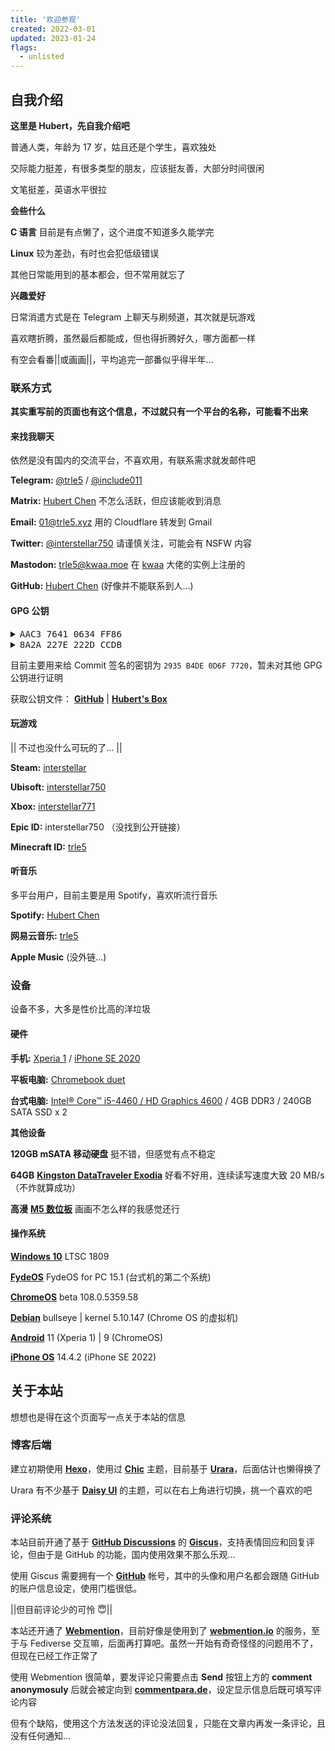 ```yaml
---
title: '欢迎参观'
created: 2022-03-01
updated: 2023-01-24
flags:
  - unlisted
---
```


## 自我介绍

**这里是 Hubert，先自我介绍吧**

普通人类，年龄为 17 岁，姑且还是个学生，喜欢独处

交际能力挺差，有很多类型的朋友，应该挺友善，大部分时间很闲

文笔挺差，英语水平很拉

**会些什么**

**C 语言** 目前是有点懒了，这个进度不知道多久能学完

**Linux** 较为差劲，有时也会犯低级错误

其他日常能用到的基本都会，但不常用就忘了

**兴趣爱好**

日常消遣方式是在 Telegram 上聊天与刷频道，其次就是玩游戏

喜欢瞎折腾，虽然最后都能成，但也得折腾好久，哪方面都一样

有空会看番||或画画||，平均追完一部番似乎得半年...

### 联系方式

**其实重写前的页面也有这个信息，不过就只有一个平台的名称，可能看不出来**

#### 来找我聊天

依然是没有国内的交流平台，不喜欢用，有联系需求就发邮件吧

**Telegram:** [@trle5](https://t.me/trle5) / [@include011](https://t.me/include011)

**Matrix:** [Hubert Chen](https://matrix.to/#/@trle5:matrix.org) 不怎么活跃，但应该能收到消息

**Email:** [01@trle5.xyz](mailto:01@trle5.xyz) 用的 Cloudflare 转发到 Gmail

**Twitter:** [@interstellar750](https://twitter.com/interstellar750) 请谨慎关注，可能会有 NSFW 内容

**Mastodon:** [trle5@kwaa.moe](https://kwaa.moe/@trle5) 在 [kwaa](https://kwaa.moe/@kwa) 大佬的实例上注册的

**GitHub:** [Hubert Chen](https://github.com/interstellar750) (好像并不能联系到人...)

#### GPG 公钥

<details>
  <summary><big><code>AAC3 7641 0634 FF86</code></big></summary>

```bash
sec   rsa4096/AAC376410634FF86 2023-01-01 [SC] (签名 证明)
      7456 A0AB 47EC E8BE 1AD0 89D9 AAC3 7641 0634 FF86
uid   [ultimate]    Hubert Chen <01@trle5.xyz>
ssb   rsa4096/B716CE1EAA7B8F00 2023-01-01 [E] (加密)
ssb   rsa4096/B4ED58260C725C91 2023-01-06 [A] (认证)
ssb   rsa4096/2935B4DE0D6F7720 2023-01-06 [SE] (签名 加密)
```

</details>

<details>
  <summary><big><code>8A2A 227E 222D CCDB</code></big></summary>

```bash
sec#  ed25519/8A2A227E222DCCDB 2023-01-18 [C] (证明)
      F154 5A09 2296 673A 0C43 6BE0 8A2A 227E 222D CCDB
uid   [ultimate]    Hubert Chen <01@trle5.xyz>
ssb>  ed25519/74D8BCE883FDDEE2 2023-01-19 [S] (签名)
ssb>  cv25519/FA47AF4129AA0BB1 2023-01-19 [E] (加密)
ssb>  ed25519/7043720D3C7D7718 2023-01-19 [A] (认证)
```

</details>

目前主要用来给 Commit 签名的密钥为 `2935 B4DE 0D6F 7720`，暂未对其他 GPG 公钥进行证明

获取公钥文件： [**GitHub**](https://github.com/Interstellar750.gpg) | [**Hubert's Box**](https://t5d.trle5.xyz/GPG/gpg_pub_keys_hubert.asc)

#### 玩游戏

|| 不过也没什么可玩的了... ||

**Steam:** [interstellar](https://steamcommunity.com/id/interstellar750)

**Ubisoft:** [interstellar750](https://ubisoftconnect.com/zh-CN/profile/interstellar750)

**Xbox:** [interstellar771](https://account.xbox.com/zh-cn/profile?gamertag=interstellar771)

**Epic ID:** interstellar750 （没找到公开链接）

**Minecraft ID:** [trle5](https://namemc.com/profile/trle5)

#### 听音乐

多平台用户，目前主要是用 Spotify，喜欢听流行音乐

**Spotify:** [Hubert Chen](https://open.spotify.com/user/31fuag5tpkvedxdfbkbt5zrygfgq)

**网易云音乐:** [trle5](https://music.163.com/#/user/home?id=1884310694)

**Apple Music** (没外链...)

### 设备

设备不多，大多是性价比高的洋垃圾

#### 硬件

**手机:** [Xperia 1](https://www.sony-asia.com/electronics/smartphones/xperia-1) / [iPhone SE 2020](https://zh.m.wikipedia.org/zh-hans/IPhone_SE_(%E7%AC%AC%E4%BA%8C%E4%BB%A3))

**平板电脑:** [Chromebook duet](https://www.lenovo.com/il/en/laptops/lenovo/student-chromebooks/Lenovo-CT-X636/p/ZZICZCTCT1X)

**台式电脑:** [Intel® Core™ i5-4460 / HD Graphics 4600](https://www.intel.com/content/www/us/en/products/sku/80817/intel-core-i54460-processor-6m-cache-up-to-3-40-ghz/specifications.html) / 4GB DDR3 / 240GB SATA SSD x 2

**其他设备**

**120GB mSATA 移动硬盘** 挺不错，但感觉有点不稳定

**64GB** [**Kingston DataTraveler Exodia**](https://www.kingston.com/cn/usb-flash-drives/datatraveler-exodia-usb-3-2-usb-flash-drive) 好看不好用，连续读写速度大致 20 MB/s （不炸就算成功）

**高漫** [**M5 数位板**](https://www.gaomon.cn/Pen_Tablet/M5.html) 画画不怎么样的我感觉还行

#### 操作系统

[**Windows 10**](https://www.microsoft.com/zh-cn/windows/get-windows-10) LTSC 1809

[**FydeOS**](https://fydeos.io/download/) FydeOS for PC 15.1 (台式机的第二个系统)

[**ChromeOS**](https://www.google.com/chromebook/chrome-os/) beta 108.0.5359.58

[**Debian**](https://www.debian.org/) bullseye | kernel 5.10.147 (Chrome OS 的虚拟机)

[**Android**](https://www.android.com/) 11 (Xperia 1) | 9 (ChromeOS)

[**iPhone OS**](https://www.apple.com/ios/) 14.4.2 (iPhone SE 2022)

## 关于本站

想想也是得在这个页面写一点关于本站的信息

### 博客后端

建立初期使用 [**Hexo**](https://github.com/hexojs/hexo)，使用过 [**Chic**](https://github.com/Siricee/hexo-theme-Chic) 主题，目前基于 [**Urara**](https://github.com/importantimport/urara)，后面估计也懒得换了

Urara 有不少基于 [**Daisy UI**](https://github.com/saadeghi/daisyui) 的主题，可以在右上角进行切换，挑一个喜欢的吧

### 评论系统

本站目前开通了基于 [**GitHub Discussions**](https://docs.github.com/zh/discussions) 的 [**Giscus**](https://github.com/)，支持表情回应和回复评论，但由于是 GitHub 的功能，国内使用效果不那么乐观...

使用 Giscus 需要拥有一个 [**GitHub**](https://github.com/) 帐号，其中的头像和用户名都会跟随 GitHub 的账户信息设定，使用门槛很低。

||但目前评论少的可怜 😇||

本站还开通了 [**Webmention**](https://indieweb.org/Webmention)，目前好像是使用到了 [**webmention.io**](https://webmention.io/) 的服务，至于与 Fediverse 交互嘛，后面再打算吧。虽然一开始有奇奇怪怪的问题用不了，但现在已经工作正常了

使用 Webmention 很简单，要发评论只需要点击 **Send** 按钮上方的 **comment anonymosuly** 后就会被定向到 [**commentpara.de**](https://commentpara.de/)，设定显示信息后既可填写评论内容

但有个缺陷，使用这个方法发送的评论没法回复，只能在文章内再发一条评论，且没有任何通知...
